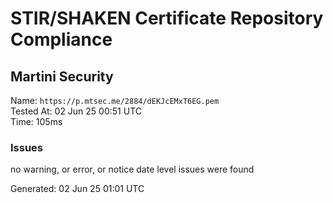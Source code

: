 # STIR/SHAKEN Certificate Repository Compliance

## Martini Security

Name: `https://p.mtsec.me/2884/dEKJcEMxT6EG.pem`\
Tested At: 02 Jun 25 00:51 UTC\
Time: 105ms

### Issues

no warning, or error, or notice date level issues were found

Generated: 02 Jun 25 01:01 UTC